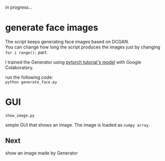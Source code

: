 in progress...


# generate face images
The script keeps generating face images based on DCGAN.  
You can change how long the script produces the images just by changing `for i range():` part.

I trained the Generator using [pytorch tutorial's model][1] with Google Colaboratory.  

run the following code:  
`python generate_face.py`  

# GUI
`show_image.py`

simple GUI that shows an image. The image is loaded as `numpy array`.

## Next
show an image made by Generator

[1]:https://pytorch.org/tutorials/beginner/dcgan_faces_tutorial.html
